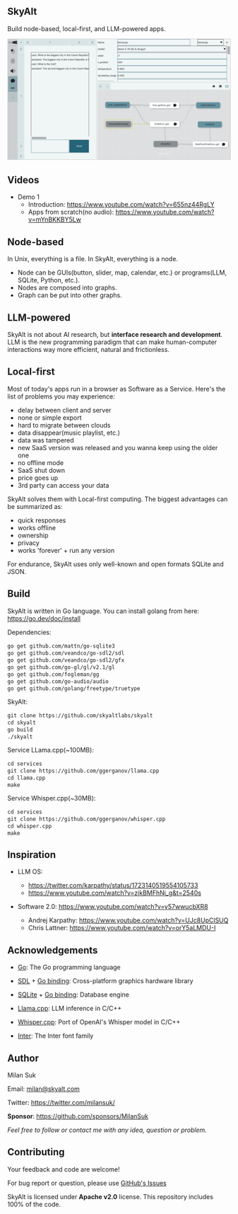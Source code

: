 ## SkyAlt
Build node-based, local-first, and LLM-powered apps.


<p align="center">
<img src="https://github.com/skyaltlabs/skyalt/blob/main/screenshots/screenshot_2024-3-13_21-33-40_small.png?raw=true" style="border:1px solid LightGrey" />
</p>



## Videos
- Demo 1
    - Introduction: https://www.youtube.com/watch?v=655nz44RgLY
    - Apps from scratch(no audio): https://www.youtube.com/watch?v=mYnBKKBY5Lw



## Node-based
In Unix, everything is a file. In SkyAlt, everything is a node.
- Node can be GUIs(button, slider, map, calendar, etc.) or programs(LLM, SQLite, Python, etc.).
- Nodes are composed into graphs. 
- Graph can be put into other graphs. 



## LLM-powered
SkyAlt is not about AI research, but **interface research and development**. LLM is the new programming paradigm that can make human-computer interactions way more efficient, natural and frictionless.



## Local-first
Most of today's apps run in a browser as Software as a Service. Here's the list of problems you may experience:
- delay between client and server
- none or simple export
- hard to migrate between clouds
- data disappear(music playlist, etc.)
- data was tampered
- new SaaS version was released and you wanna keep using the older one
- no offline mode
- SaaS shut down
- price goes up
- 3rd party can access your data

SkyAlt solves them with Local-first computing. The biggest advantages can be summarized as:
- quick responses
- works offline
- ownership
- privacy
- works 'forever' + run any version

For endurance, SkyAlt uses only well-known and open formats SQLite and JSON.



## Build
SkyAlt is written in Go language. You can install golang from here: https://go.dev/doc/install

Dependencies:
<pre><code>go get github.com/mattn/go-sqlite3
go get github.com/veandco/go-sdl2/sdl
go get github.com/veandco/go-sdl2/gfx
go get github.com/go-gl/gl/v2.1/gl
go get github.com/fogleman/gg
go get github.com/go-audio/audio
go get github.com/golang/freetype/truetype
</code></pre>

SkyAlt:
<pre><code>git clone https://github.com/skyaltlabs/skyalt
cd skyalt
go build
./skyalt
</code></pre>

Service LLama.cpp(~100MB):
<pre><code>cd services
git clone https://github.com/ggerganov/llama.cpp
cd llama.cpp
make
</code></pre>

Service Whisper.cpp(~30MB):
<pre><code>cd services
git clone https://github.com/ggerganov/whisper.cpp
cd whisper.cpp
make
</code></pre>



## Inspiration
- LLM OS:
    - https://twitter.com/karpathy/status/1723140519554105733
    - https://www.youtube.com/watch?v=zjkBMFhNj_g&t=2540s

- Software 2.0:  https://www.youtube.com/watch?v=y57wwucbXR8
    - Andrej Karpathy: https://www.youtube.com/watch?v=UJc8UpClSUQ
    - Chris Lattner: https://www.youtube.com/watch?v=orY5aLMDU-I



## Acknowledgements
- [Go](https://go.dev/): The Go programming language
- [SDL](https://www.libsdl.org/) + [Go binding](https://github.com/veandco/go-sdl2): Cross-platform graphics hardware library
- [SQLite](https://www.sqlite.org/) + [Go binding](https://github.com/mattn/go-sqlite3): Database engine

- [Llama.cpp](https://github.com/ggerganov/llama.cpp): LLM inference in C/C++
- [Whisper.cpp](https://github.com/ggerganov/whisper.cpp): Port of OpenAI's Whisper model in C/C++

- [Inter](https://github.com/rsms/inter): The Inter font family



## Author
Milan Suk

Email: milan@skyalt.com

Twitter: https://twitter.com/milansuk/

**Sponsor**: https://github.com/sponsors/MilanSuk

*Feel free to follow or contact me with any idea, question or problem.*



## Contributing
Your feedback and code are welcome!

For bug report or question, please use [GitHub's Issues](https://github.com/skyaltlabs/skyalt/issues)

SkyAlt is licensed under **Apache v2.0** license. This repository includes 100% of the code.
